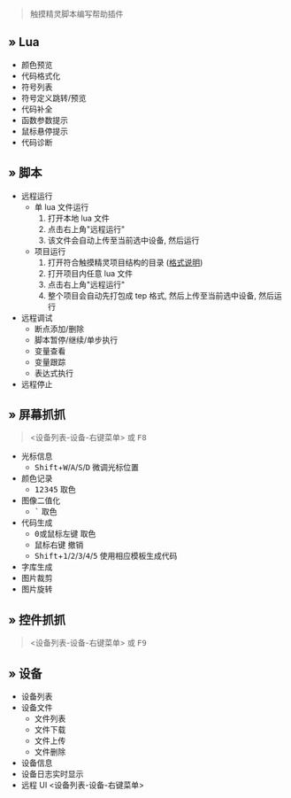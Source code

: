 > 触摸精灵脚本编写帮助插件

## » Lua

- 颜色预览
- 代码格式化
- 符号列表
- 符号定义跳转/预览
- 代码补全
- 函数参数提示
- 鼠标悬停提示
- 代码诊断

## » 脚本

- 远程运行
  - 单 lua 文件运行
    1. 打开本地 lua 文件
    2. 点击右上角"远程运行"
    3. 该文件会自动上传至当前选中设备, 然后运行
  - 项目运行
    1. 打开符合触摸精灵项目结构的目录 ([格式说明](http://www.touchelf.net/docs/touchelfUse#%E9%A1%B9%E7%9B%AE%E8%84%9A%E6%9C%AC-3))
    2. 打开项目内任意 lua 文件
    3. 点击右上角"远程运行"
    4. 整个项目会自动先打包成 tep 格式, 然后上传至当前选中设备, 然后运行
- 远程调试
  - 断点添加/删除
  - 脚本暂停/继续/单步执行
  - 变量查看
  - 变量跟踪
  - 表达式执行
- 远程停止

## » 屏幕抓抓

> <设备列表-设备-右键菜单> 或 <kbd>F8</kbd>

- 光标信息
  - <kbd>Shift</kbd>+<kbd>W</kbd>/<kbd>A</kbd>/<kbd>S</kbd>/<kbd>D</kbd> 微调光标位置
- 颜色记录
  - <kbd>1</kbd><kbd>2</kbd><kbd>3</kbd><kbd>4</kbd><kbd>5</kbd> 取色
- 图像二值化
  - <kbd>`</kbd> 取色
- 代码生成
  - <kbd>0</kbd>或<kbd>鼠标左键</kbd> 取色
  - <kbd>鼠标右键</kbd> 撤销
  - <kbd>Shift</kbd>+<kbd>1</kbd>/<kbd>2</kbd>/<kbd>3</kbd>/<kbd>4</kbd>/<kbd>5</kbd> 使用相应模板生成代码
- 字库生成
- 图片裁剪
- 图片旋转

## » 控件抓抓

> <设备列表-设备-右键菜单> 或 <kbd>F9</kbd>

## » 设备

- 设备列表
- 设备文件
  - 文件列表
  - 文件下载
  - 文件上传
  - 文件删除
- 设备信息
- 设备日志实时显示
- 远程 UI <设备列表-设备-右键菜单>
